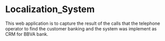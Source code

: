 # Localization_System
This web application is to capture the result of the calls that the  telephone operator to find the customer banking and the system was implement as CRM for BBVA bank.
